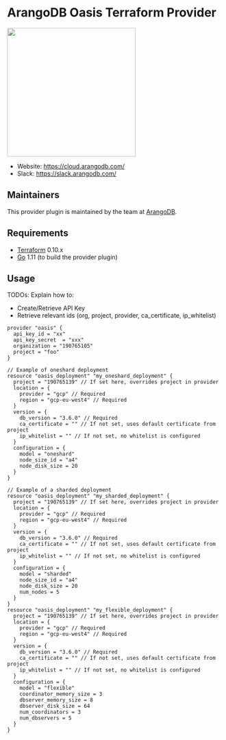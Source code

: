 ArangoDB Oasis Terraform Provider
==================

<img src="https://cloud.arangodb.com/static/media/cloud.5973146f.svg" width="300px">

- Website: https://cloud.arangodb.com/
- Slack: https://slack.arangodb.com/


Maintainers
-----------

This provider plugin is maintained by the team at [ArangoDB](https://www.arangodb.com/).


Requirements
------------

-	[Terraform](https://www.terraform.io/downloads.html) 0.10.x
-	[Go](https://golang.org/doc/install) 1.11 (to build the provider plugin)

Usage
---------------------
TODOs:
Explain how to:
* Create/Retrieve API Key
* Retrieve relevant ids (org, project, provider, ca_certificate, ip_whitelist)

```
provider "oasis" {
  api_key_id = "xx"
  api_key_secret  = "xxx"
  organization = "190765105"
  project = "foo"
}

// Example of oneshard deployment
resource "oasis_deployment" "my_oneshard_deployment" {
  project = "190765139" // If set here, overrides project in provider
  location = {
    provider = "gcp" // Required
    region = "gcp-eu-west4" // Required
  }
  version = {
    db_version = "3.6.0" // Required
    ca_certificate = "" // If not set, uses default certificate from project
    ip_whitelist = "" // If not set, no whitelist is configured
  }
  configuration = {
    model = "oneshard"
    node_size_id = "a4"
    node_disk_size = 20
  }
}

// Example of a sharded deployment
resource "oasis_deployment" "my_sharded_deployment" {
  project = "190765139" // If set here, overrides project in provider
  location = {
    provider = "gcp" // Required
    region = "gcp-eu-west4" // Required
  }
  version = {
    db_version = "3.6.0" // Required
    ca_certificate = "" // If not set, uses default certificate from project
    ip_whitelist = "" // If not set, no whitelist is configured
  }
  configuration = {
    model = "sharded"
    node_size_id = "a4"
    node_disk_size = 20
    num_nodes = 5
  }
}
resource "oasis_deployment" "my_flexible_deployment" {
  project = "190765139" // If set here, overrides project in provider
  location = {
    provider = "gcp" // Required
    region = "gcp-eu-west4" // Required
  }
  version = {
    db_version = "3.6.0" // Required
    ca_certificate = "" // If not set, uses default certificate from project
    ip_whitelist = "" // If not set, no whitelist is configured
  }
  configuration = {
    model = "flexible"
    coordinator_memory_size = 3
    dbserver_memory_size = 8
    dbserver_disk_size = 64
    num_coordinators = 3
    num_dbservers = 5
  }
}

```


